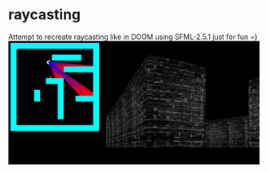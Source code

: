 # raycasting
Attempt to recreate raycasting like in DOOM using SFML-2.5.1 just for fun =)
![alt text](test.png "ugly textures")
